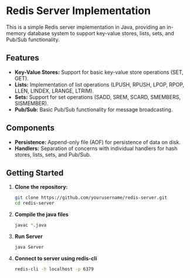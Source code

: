 # Redis Server Implementation

This is a simple Redis server implementation in Java, providing an in-memory database system to support key-value stores, lists, sets, and Pub/Sub functionality.

## Features

- **Key-Value Stores:** Support for basic key-value store operations (SET, GET).
- **Lists:** Implementation of list operations (LPUSH, RPUSH, LPOP, RPOP, LLEN, LINDEX, LRANGE, LTRIM).
- **Sets:** Support for set operations (SADD, SREM, SCARD, SMEMBERS, SISMEMBER).
- **Pub/Sub:** Basic Pub/Sub functionality for message broadcasting.

## Components

- **Persistence:** Append-only file (AOF) for persistence of data on disk.
- **Handlers:** Separation of concerns with individual handlers for hash stores, lists, sets, and Pub/Sub.

## Getting Started

1. **Clone the repository:**

   ```bash
   git clone https://github.com/yourusername/redis-server.git
   cd redis-server

2. **Compile the java files**

   ```bash
   javac *.java

3. **Run Server**

   ```bash
   java Server

4. **Connect to server using redis-cli**

   ```bash
   redis-cli -h localhost -p 6379
